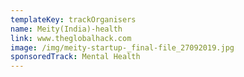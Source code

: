 ```yaml
---
templateKey: trackOrganisers
name: Meity(India)-health
link: www.theglobalhack.com
image: /img/meity-startup-_final-file_27092019.jpg
sponsoredTrack: Mental Health
---
```

